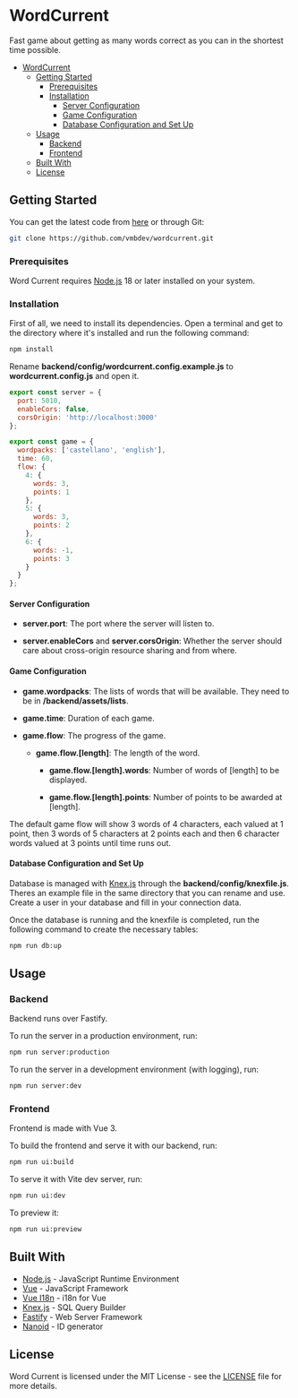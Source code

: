 # WordCurrent

Fast game about getting as many words correct as you can in the shortest time
possible.

- [WordCurrent](#wordcurrent)
  - [Getting Started](#getting-started)
    - [Prerequisites](#prerequisites)
    - [Installation](#installation)
      - [Server Configuration](#server-configuration)
      - [Game Configuration](#game-configuration)
      - [Database Configuration and Set Up](#database-configuration-and-set-up)
  - [Usage](#usage)
    - [Backend](#backend)
    - [Frontend](#frontend)
  - [Built With](#built-with)
  - [License](#license)

## Getting Started

You can get the latest code from
[here](https://github.com/vmbdev/wordcurrent/archive/refs/heads/main.zip)
or through Git:

```bash
git clone https://github.com/vmbdev/wordcurrent.git
```

### Prerequisites

Word Current requires [Node.js](https://nodejs.org/) 18 or later installed on
your system.

### Installation

First of all, we need to install its dependencies. Open a terminal and get to
the directory where it's installed and run the following command:

```bash
npm install
```

Rename **backend/config/wordcurrent.config.example.js** to
**wordcurrent.config.js** and open it.

```javascript
export const server = {
  port: 5010,
  enableCors: false,
  corsOrigin: 'http://localhost:3000'
};

export const game = {
  wordpacks: ['castellano', 'english'],
  time: 60,
  flow: {
    4: {
      words: 3,
      points: 1
    },
    5: {
      words: 3,
      points: 2
    },
    6: {
      words: -1,
      points: 3
    }
  }
};
```

#### Server Configuration

- **server.port**: The port where the server will listen to.

- **server.enableCors** and **server.corsOrigin**: Whether the server should
care about cross-origin resource sharing and from where.

#### Game Configuration

- **game.wordpacks**: The lists of words that will be available. They need to
be in **/backend/assets/lists**.

- **game.time**: Duration of each game.

- **game.flow**: The progress of the game.

  - **game.flow.[length]**: The length of the word.

    - **game.flow.[length].words**: Number of words of [length] to be
    displayed.

    - **game.flow.[length].points**: Number of points to be awarded at
    [length].

The default game flow will show 3 words of 4 characters, each valued at
1 point, then 3 words of 5 characters at 2 points each and then 6 character
words valued at 3 points until time runs out.

#### Database Configuration and Set Up

Database is managed with [Knex.js](https://knexjs.org/) through the
**backend/config/knexfile.js**. Theres an example file in the same directory
that you can rename and use. Create a user in your database and fill in your
connection data.

Once the database is running and the knexfile is completed, run the following
command to create the necessary tables:

```bash
npm run db:up
```

## Usage

### Backend

Backend runs over Fastify.

To run the server in a production environment, run:

```bash
npm run server:production
```

To run the server in a development environment (with logging), run:

```bash
npm run server:dev
```

### Frontend

Frontend is made with Vue 3.

To build the frontend and serve it with our backend, run:

```bash
npm run ui:build
```

To serve it with Vite dev server, run:

```bash
npm run ui:dev
```

To preview it:

```bash
npm run ui:preview
```

## Built With

- [Node.js](https://nodejs.org/) - JavaScript Runtime Environment
- [Vue](https://vuejs.org/) - JavaScript Framework
- [Vue I18n](https://vue-i18n.intlify.dev/) - i18n for Vue
- [Knex.js](https://knexjs.org/) - SQL Query Builder
- [Fastify](https://fastify.dev/) - Web Server Framework
- [Nanoid](https://github.com/ai/nanoid) - ID generator

## License

Word Current is licensed under the MIT License - see the
[LICENSE](https://github.com/vmbdev/wordcurrent/blob/main/LICENSE)
file for more details.
